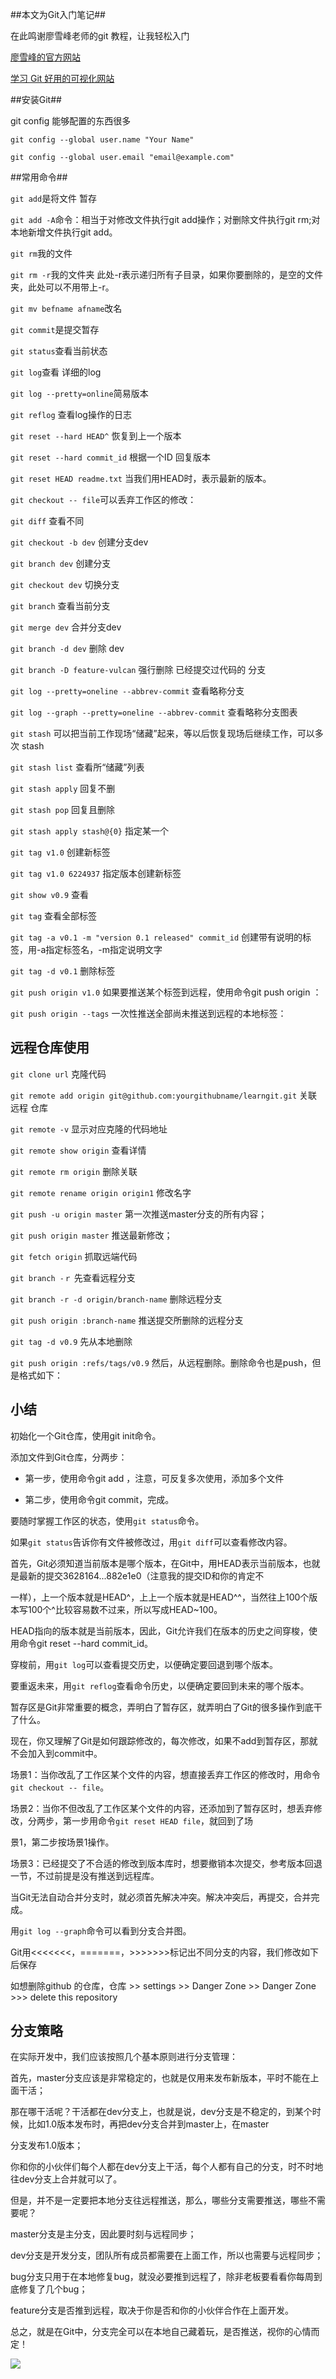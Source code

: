 ##本文为Git入门笔记##

在此鸣谢廖雪峰老师的git 教程，让我轻松入门

[廖雪峰的官方网站](https://www.liaoxuefeng.com/)

[学习 Git 好用的可视化网站](https://learngitbranching.js.org/?demo)

##安装Git##

git config 能够配置的东西很多

`git config --global user.name "Your Name"`

`git config --global user.email "email@example.com"`
    
##常用命令##

`git add`是将文件 暂存

`git add -A`命令：相当于对修改文件执行git add操作；对删除文件执行git rm;对本地新增文件执行git add。

`git rm`我的文件

`git rm -r`我的文件夹 此处-r表示递归所有子目录，如果你要删除的，是空的文件夹，此处可以不用带上-r。

`git mv befname afname`改名

`git commit`是提交暂存

`git status`查看当前状态

`git log`查看 详细的log

`git log --pretty=online`简易版本

`git reflog` 查看log操作的日志

`git reset --hard HEAD^` 恢复到上一个版本

`git reset --hard commit_id` 根据一个ID 回复版本

`git reset HEAD readme.txt`  当我们用HEAD时，表示最新的版本。

`git checkout -- file`可以丢弃工作区的修改：

`git diff`  查看不同

`git checkout -b dev` 创建分支dev

`git branch dev` 创建分支

`git checkout dev` 切换分支

`git branch` 查看当前分支

`git merge dev` 合并分支dev

`git branch -d dev` 删除 dev

`git branch -D feature-vulcan`  强行删除 已经提交过代码的  分支

`git log --pretty=oneline --abbrev-commit` 查看略称分支

`git log --graph --pretty=oneline --abbrev-commit` 查看略称分支图表

`git stash` 可以把当前工作现场“储藏”起来，等以后恢复现场后继续工作，可以多次 stash

`git stash list` 查看所“储藏”列表

`git stash apply` 回复不删

`git stash pop` 回复且删除

`git stash apply stash@{0}` 指定某一个 

`git tag v1.0` 创建新标签

`git tag v1.0 6224937` 指定版本创建新标签

`git show v0.9` 查看

`git tag` 查看全部标签

`git tag -a v0.1 -m "version 0.1 released" commit_id` 创建带有说明的标签，用-a指定标签名，-m指定说明文字

`git tag -d v0.1` 删除标签

`git push origin v1.0` 如果要推送某个标签到远程，使用命令git push origin <tagname>：

`git push origin --tags` 一次性推送全部尚未推送到远程的本地标签：

## 远程仓库使用 ##

`git clone url` 克隆代码

`git remote add origin git@github.com:yourgithubname/learngit.git` 关联远程 仓库

`git remote -v` 显示对应克隆的代码地址

`git remote show origin` 查看详情

`git remote rm origin` 删除关联

`git remote rename origin origin1` 修改名字

`git push -u origin master` 第一次推送master分支的所有内容；

`git push origin master` 推送最新修改；

`git fetch origin` 抓取远端代码

`git branch -ｒ` 先查看远程分支

`git branch -r -d origin/branch-name` 删除远程分支
  
`git push origin :branch-name`  推送提交所删除的远程分支

`git tag -d v0.9` 先从本地删除

`git push origin :refs/tags/v0.9` 然后，从远程删除。删除命令也是push，但是格式如下：


## 小结 ##

初始化一个Git仓库，使用git init命令。

添加文件到Git仓库，分两步：

- 第一步，使用命令git add <file>，注意，可反复多次使用，添加多个文件

- 第二步，使用命令git commit，完成。

要随时掌握工作区的状态，使用`git status`命令。

如果`git status`告诉你有文件被修改过，用`git diff`可以查看修改内容。

首先，Git必须知道当前版本是哪个版本，在Git中，用HEAD表示当前版本，也就是最新的提交3628164...882e1e0（注意我的提交ID和你的肯定不

一样），上一个版本就是HEAD^，上上一个版本就是HEAD^^，当然往上100个版本写100个^比较容易数不过来，所以写成HEAD~100。

HEAD指向的版本就是当前版本，因此，Git允许我们在版本的历史之间穿梭，使用命令git reset --hard commit_id。

穿梭前，用`git log`可以查看提交历史，以便确定要回退到哪个版本。

要重返未来，用`git reflog`查看命令历史，以便确定要回到未来的哪个版本。

暂存区是Git非常重要的概念，弄明白了暂存区，就弄明白了Git的很多操作到底干了什么。

现在，你又理解了Git是如何跟踪修改的，每次修改，如果不add到暂存区，那就不会加入到commit中。

场景1：当你改乱了工作区某个文件的内容，想直接丢弃工作区的修改时，用命令`git checkout -- file`。

场景2：当你不但改乱了工作区某个文件的内容，还添加到了暂存区时，想丢弃修改，分两步，第一步用命令`git reset HEAD file`，就回到了场

景1，第二步按场景1操作。

场景3：已经提交了不合适的修改到版本库时，想要撤销本次提交，参考版本回退一节，不过前提是没有推送到远程库。

当Git无法自动合并分支时，就必须首先解决冲突。解决冲突后，再提交，合并完成。

用`git log --graph`命令可以看到分支合并图。

Git用<<<<<<<，=======，>>>>>>>标记出不同分支的内容，我们修改如下后保存

如想删除github 的仓库，仓库 >> settings >> Danger Zone >> Danger Zone >>> delete this repository

## 分支策略 ##

在实际开发中，我们应该按照几个基本原则进行分支管理：

首先，master分支应该是非常稳定的，也就是仅用来发布新版本，平时不能在上面干活；

那在哪干活呢？干活都在dev分支上，也就是说，dev分支是不稳定的，到某个时候，比如1.0版本发布时，再把dev分支合并到master上，在master

分支发布1.0版本；

你和你的小伙伴们每个人都在dev分支上干活，每个人都有自己的分支，时不时地往dev分支上合并就可以了。

但是，并不是一定要把本地分支往远程推送，那么，哪些分支需要推送，哪些不需要呢？

master分支是主分支，因此要时刻与远程同步；

dev分支是开发分支，团队所有成员都需要在上面工作，所以也需要与远程同步；

bug分支只用于在本地修复bug，就没必要推到远程了，除非老板要看看你每周到底修复了几个bug；

feature分支是否推到远程，取决于你是否和你的小伙伴合作在上面开发。

总之，就是在Git中，分支完全可以在本地自己藏着玩，是否推送，视你的心情而定！

![](https://i.imgur.com/EFA0U4d.png)